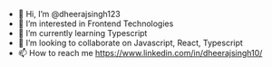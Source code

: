 - 👋 Hi, I’m @dheerajsingh123
- 👀 I’m interested in Frontend Technologies
- 🌱 I’m currently learning Typescript
- 💞️ I’m looking to collaborate on Javascript, React, Typescript
- 📫 How to reach me https://www.linkedin.com/in/dheerajsingh10/

<!---
dheerajsingh123/dheerajsingh123 is a ✨ special ✨ repository because its `README.md` (this file) appears on your GitHub profile.
You can click the Preview link to take a look at your changes.
--->
